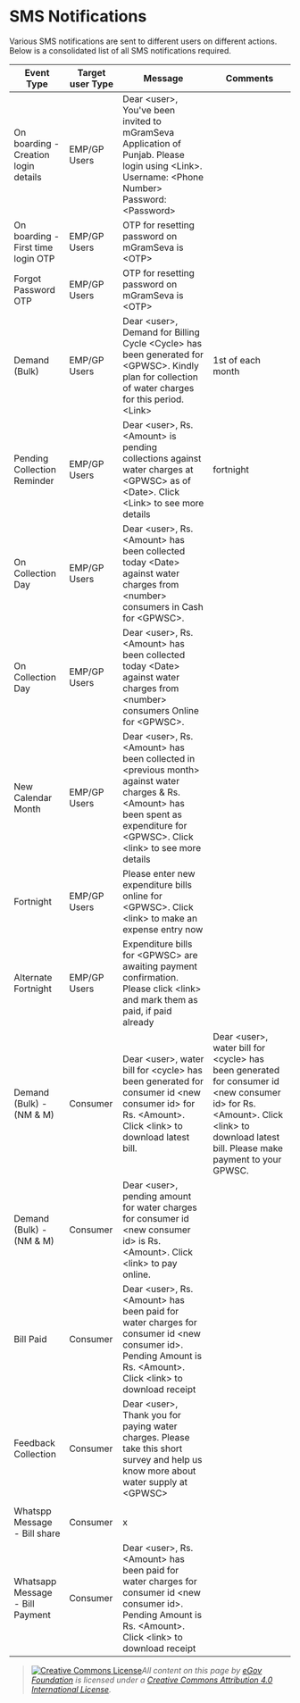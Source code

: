 # SMS Notifications

Various SMS notifications are sent to different users on different actions. Below is a consolidated list of all SMS notifications required.

| Event Type                           | Target user Type | Message                                                                                                                                                                                 | Comments                                                                                                                                                                                 |
| ------------------------------------ | ---------------- | --------------------------------------------------------------------------------------------------------------------------------------------------------------------------------------- | ---------------------------------------------------------------------------------------------------------------------------------------------------------------------------------------- |
| On boarding - Creation login details | EMP/GP Users     | Dear \<user>, You've been invited to mGramSeva Application of Punjab. Please login using \<Link>. Username: \<Phone Number> Password: \<Password>                                       |                                                                                                                                                                                          |
| On boarding - First time login OTP   | EMP/GP Users     | OTP for resetting password on mGramSeva is \<OTP>                                                                                                                                       |                                                                                                                                                                                          |
| Forgot Password OTP                  | EMP/GP Users     | OTP for resetting password on mGramSeva is \<OTP>                                                                                                                                       |                                                                                                                                                                                          |
| Demand (Bulk)                        | EMP/GP Users     | Dear \<user>, Demand for Billing Cycle \<Cycle> has been generated for \<GPWSC>. Kindly plan for collection of water charges for this period. \<Link>                                   | 1st of each month                                                                                                                                                                        |
| Pending Collection Reminder          | EMP/GP Users     | Dear \<user>, Rs. \<Amount> is pending collections against water charges at \<GPWSC> as of \<Date>. Click \<Link> to see more details                                                   | fortnight                                                                                                                                                                                |
| On Collection Day                    | EMP/GP Users     | Dear \<user>, Rs. \<Amount> has been collected today \<Date> against water charges from \<number> consumers in Cash for \<GPWSC>.                                                       |                                                                                                                                                                                          |
| On Collection Day                    | EMP/GP Users     | Dear \<user>, Rs. \<Amount> has been collected today \<Date> against water charges from \<number> consumers Online for \<GPWSC>.                                                        |                                                                                                                                                                                          |
| New Calendar Month                   | EMP/GP Users     | Dear \<user>, Rs. \<Amount> has been collected in \<previous month> against water charges & Rs. \<Amount> has been spent as expenditure for \<GPWSC>. Click \<link> to see more details |                                                                                                                                                                                          |
| Fortnight                            | EMP/GP Users     | Please enter new expenditure bills online for \<GPWSC>. Click \<link> to make an expense entry now                                                                                      |                                                                                                                                                                                          |
| Alternate Fortnight                  | EMP/GP Users     | Expenditure bills for \<GPWSC> are awaiting payment confirmation. Please click \<link> and mark them as paid, if paid already                                                           |                                                                                                                                                                                          |
| Demand (Bulk) - (NM & M)             | Consumer         | Dear \<user>, water bill for \<cycle> has been generated for consumer id \<new consumer id> for Rs. \<Amount>. Click \<link> to download latest bill.                                   | Dear \<user>, water bill for \<cycle> has been generated for consumer id \<new consumer id> for Rs. \<Amount>. Click \<link> to download latest bill. Please make payment to your GPWSC. |
| Demand (Bulk) - (NM & M)             | Consumer         | Dear \<user>, pending amount for water charges for consumer id \<new consumer id> is Rs. \<Amount>. Click \<link> to pay online.                                                        |                                                                                                                                                                                          |
| Bill Paid                            | Consumer         | Dear \<user>, Rs. \<Amount> has been paid for water charges for consumer id \<new consumer id>. Pending Amount is Rs. \<Amount>. Click \<link> to download receipt                      |                                                                                                                                                                                          |
| Feedback Collection                  | Consumer         | Dear \<user>, Thank you for paying water charges. Please take this short survey and help us know more about water supply at \<GPWSC>                                                    |                                                                                                                                                                                          |
|                                      |                  |                                                                                                                                                                                         |                                                                                                                                                                                          |
| Whatspp Message - Bill share         | Consumer         | x                                                                                                                                                                                       |                                                                                                                                                                                          |
| Whatsapp Message - Bill Payment      | Consumer         | Dear \<user>, Rs. \<Amount> has been paid for water charges for consumer id \<new consumer id>. Pending Amount is Rs. \<Amount>. Click \<link> to download receipt                      |                                                                                                                                                                                          |

> [![Creative Commons License](https://i.creativecommons.org/l/by/4.0/80x15.png)_​_](http://creativecommons.org/licenses/by/4.0/)_All content on this page by_ [_eGov Foundation_](https://egov.org.in/) _is licensed under a_ [_Creative Commons Attribution 4.0 International License_](http://creativecommons.org/licenses/by/4.0/)_._
